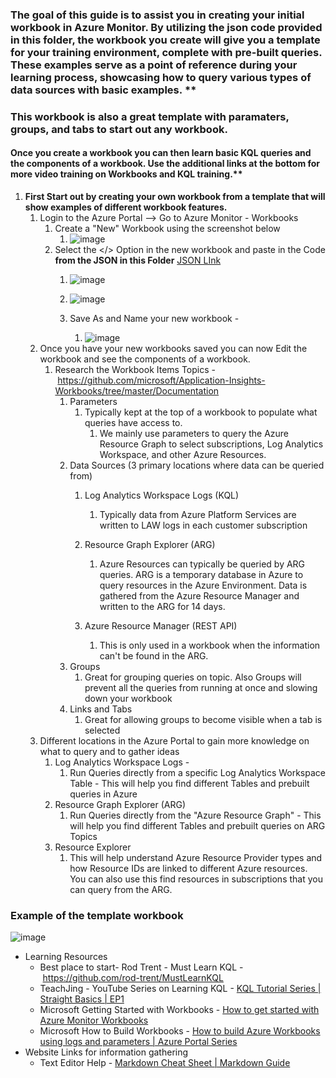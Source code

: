### The goal of this guide is to assist you in creating your initial workbook in Azure Monitor. By utilizing the json code provided in this folder, the workbook you create will give you a template for your training environment, complete with pre-built queries. These examples serve as a point of reference during your learning process, showcasing how to query various types of data sources with basic examples. **

### This workbook is also a great template with paramaters, groups, and tabs to start out any workbook.

#### Once you create a workbook you can then learn basic KQL queries and the components of a workbook. Use the additional links at the bottom for more video training on Workbooks and KQL training.**

1.  **First Start out by creating your own workbook from a template that will show examples of different workbook features.**
    1.  Login to the Azure Portal --> Go to Azure Monitor - Workbooks
        1.  Create a "New" Workbook using the screenshot below
            1.  ![image](https://user-images.githubusercontent.com/10324197/222852231-eab3c662-ffd5-4a95-b026-a0a3d8692c3f.png)
        2.  Select the </> Option in the new workbook and paste in the Code **from the JSON in this Folder**
             [JSON LInk](https://github.com/bsonnek/Public/blob/main/AzureWorkbooks/_Learning_Template/Workbook_Template.json)
            1.  ![image](https://user-images.githubusercontent.com/10324197/222852295-7cfef0df-5727-4132-b6e4-0d6591bf5427.png)

            2.  ![image](https://user-images.githubusercontent.com/10324197/222852360-7f92c654-36ba-45fc-83c4-3cc086e69aca.png)
            3.  Save As and Name your new workbook - 
                1.  ![image](https://user-images.githubusercontent.com/10324197/222852408-73e6d390-8e6f-4eb2-9aae-83a493ce5dfb.png)
    2.  Once you have your new workbooks saved you can now Edit the workbook and see the components of a workbook.
        1.  Research the Workbook Items Topics - <https://github.com/microsoft/Application-Insights-Workbooks/tree/master/Documentation>
            1.  Parameters
                1.  Typically kept at the top of a workbook to populate what queries have access to. 
                    1.  We mainly use parameters to query the Azure Resource Graph to select subscriptions, Log Analytics Workspace, and other Azure Resources. 
            2.  Data Sources (3 primary locations where data can be queried from)
                1.  Log Analytics Workspace Logs (KQL)

                    1.  Typically data from Azure Platform Services are written to LAW logs in each customer subscription
                2.  Resource Graph Explorer (ARG)
                    1.  Azure Resources can typically be queried by ARG queries. ARG is a temporary database in Azure to query resources in the Azure Environment. Data is gathered from the Azure Resource Manager and written to the ARG for 14 days.
                3.  Azure Resource Manager (REST API)
                    1.  This is only used in a workbook when the information can't be found in the ARG.  
            3.  Groups
                1.  Great for grouping queries on topic. Also Groups will prevent all the queries from running at once and slowing down your workbook
            4.  Links and Tabs
                1.  Great for allowing groups to become visible when a tab is selected
    3.  Different locations in the Azure Portal to gain more knowledge on what to query and to gather ideas
        1.  Log Analytics Workspace Logs -
            1.  Run Queries directly from a specific Log Analytics Workspace Table - This will help you find different Tables and prebuilt queries in Azure
        2.  Resource Graph Explorer (ARG)
            1.  Run Queries directly from the "Azure Resource Graph" - This will help you find different Tables and prebuilt queries on ARG Topics
        3.  Resource Explorer
            1.  This will help understand Azure Resource Provider types and how Resource IDs are linked to different Azure resources. You can also use this find resources in subscriptions that you can query from the ARG.

### Example of the template workbook
![image](https://user-images.githubusercontent.com/10324197/222858400-df615032-149f-44da-ab4f-148b8897acd0.png)


-   Learning Resources 
    -   Best place to start- Rod Trent - Must Learn KQL - <https://github.com/rod-trent/MustLearnKQL>
    -   TeachJing - YouTube Series on Learning KQL - [KQL Tutorial Series | Straight Basics | EP1](https://www.youtube.com/watch?v=UwcBvVkTCpc&t=15s)
    -   Microsoft Getting Started with Workbooks - [How to get started with Azure Monitor Workbooks](https://www.youtube.com/watch?v=KO3XppZSOeE)
    -   Microsoft How to Build Workbooks - [How to build Azure Workbooks using logs and parameters | Azure Portal Series](https://www.youtube.com/watch?v=EC7n1Oo6D-o&t=357s)
-   Website Links for information gathering
    -   Text Editor Help - [Markdown Cheat Sheet | Markdown Guide](https://www.markdownguide.org/cheat-sheet/)
